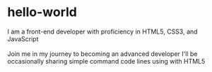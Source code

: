 # hello-world
I am a front-end developer with proficiency in HTML5, CSS3, and JavaScript
<br><br>
Join me in my journey to becoming an advanced developer
I'll be occasionally sharing simple command code lines using with HTML5
